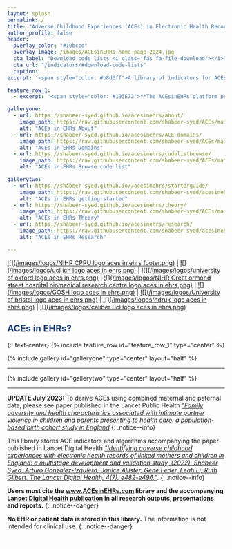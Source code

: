 ```yaml
---
layout: splash
permalink: /
title: "Adverse Childhood Experiences (ACEs) in Electronic Health Records (EHRs)"
author_profile: false
header:
  overlay_color: "#10bccd"
  overlay_image: /images/ACEsinEHRs home page 2024.jpg
  cta_label: "Download code lists <i class='fas fa-file-download'></i>"
  cta_url: "/indicators/#download-code-lists"
  caption:  
excerpt: '<span style="color: #b8d6ff">A library of indicators for ACEs in EHRs. Search, discover and access tools, code lists and resources to implement clinically relevant and validated indicators of ACEs in your research using de-identified electronic health records.</span> <br/> <small><a href="https://www.thelancet.com/journals/lanpub/article/PIIS2468-2667(24)00301-3/fulltext">New study out in Lancet Public Health!</a><br/> {::nomarkdown}<iframe style="display: inline-block;" src=" " frameborder="0" scrolling="0" width="160px" height="30px"></iframe> <iframe style="display: inline-block;" src="" frameborder="0" scrolling="0" width="158px" height="30px"></iframe>{:/nomarkdown}'

feature_row_1:
  - excerpt: '<span style="color: #193E72">**The ACEsinEHRs platform provides validated domains, indicators and code lists to identify adverse childhood experiences (ACEs) in routinely collected de-identified electronic health records of parents and children before and after birth.**</span> Examples of recorded ACEs include child maltreatment (e.g. child protection), exposure to domestic violence and abuse, and growing up with parental mental health problems or substance use problems (e.g. trio of vulnerabilities). This website is continuously updated and provide information on definitions, concepts, measures, and standardised tools to help users apply the developed ACE indicators to create “research-ready” datasets. [See publications here.](/research/)'

galleryone:
  - url: https://shabeer-syed.github.io/acesinehrs/about/
    image_path: https://raw.githubusercontent.com/shabeer-syed/ACEs/main/Introduction%20aces%20net.png
    alt: "ACEs in EHRs About"
  - url: https://shabeer-syed.github.io/acesinehrs/ACE-domains/
    image_path: https://raw.githubusercontent.com/shabeer-syed/ACEs/main/home%20view%20domains%20with%20download2.png
    alt: "ACEs in EHRs Domains"
  - url: https://shabeer-syed.github.io/acesinehrs/codelistbrowse/
    image_path: https://raw.githubusercontent.com/shabeer-syed/ACEs/main/code%20lists.png
    alt: "ACEs in EHRs Browse code list"

gallerytwo:
  - url: https://shabeer-syed.github.io//acesinehrs/starterguide/
    image_path: https://raw.githubusercontent.com/shabeer-syed/acesinehrs/master/images/ACEs%20implementation%20and%20downloads.png
    alt: "ACEs in EHRs getting started"
  - url: https://shabeer-syed.github.io/acesinehrs/theory/
    image_path: https://raw.githubusercontent.com/shabeer-syed/ACEs/main/definitions%20NEW.png
    alt: "ACEs in EHRs Theory"
  - url: https://shabeer-syed.github.io/acesinehrs/research/
    image_path: https://raw.githubusercontent.com/shabeer-syed/acesinehrs/master/images/ACEsinEHRs%20research%20outputs.png
    alt: "ACEs in EHRs Research"

---
```

  [![](/images/logos/NIHR CPRU logo aces in ehrs footer.png)](https://www.ucl.ac.uk/children-policy-research/) | [![](/images/logos/ucl ich logo aces in ehrs.png)](https://www.ucl.ac.uk/child-health/great-ormond-street-institute-child-health-0) | [![](/images/logos/university of oxford logo aces in ehrs.png)](https://www.ox.ac.uk/) | [![](/images/logos/NIHR Great ormond street hospital biomedical research centre logo aces in ehrs.png)](https://www.gosh.nhs.uk/our-research/our-research-infrastructure/nihr-great-ormond-street-hospital-brc/) | [![](/images/logos/GOSH logo aces in ehrs.png)](https://www.gosh.nhs.uk/) | [![](/images/logos/University of bristol logo aces in ehrs.png)](https://www.bristol.ac.uk/) | [![](/images/logos/hdruk logo aces in ehrs.png)](https://www.hdruk.ac.uk/) | [![](/images/logos/caliber ucl logo aces in ehrs.png)](https://www.ucl.ac.uk/health-informatics/research/caliber) 

## <span style="color: #193E72">ACEs in EHRs?</span>
{: .text-center}
{% include feature_row id="feature_row_1" type="center" %}

{% include gallery id="galleryone" type="center" layout="half" %}

---
{% include gallery id="gallerytwo" type="center" layout="half" %}

---

**UPDATE July 2023:** To  derive ACEs using combined maternal and paternal data, please see paper published in the Lancet Public Health  [*"Family adversity and health characteristics associated with intimate partner violence in children and parents presenting to health care: a population-based birth cohort study in England*](https://doi.org/10.1016/S2468-2667(23)00119-6)
{: .notice--info}

This library stores ACE indicators and algorithms accompanying the paper published in Lancet Digital Health [*"Identifying adverse childhood experiences with electronic health records of linked mothers and children in England: a multistage development and validation study, (2022). Shabeer Syed, Arturo Gonzalez-Izquierd, Janice Allister, Gene Feder, Leah Li, Ruth Gilbert. The Lancet Digital Health, 4(7), e482-e496."*](https://doi.org/10.1016/S2589-7500(22)00061-9).
{: .notice--info}

**Users must cite the www.ACEsinEHRs.com library and the accompanying [Lancet Digital Health publication](https://doi.org/10.1016/S2589-7500(22)00061-9) in all research outputs, presentations and reports.**
{: .notice--danger}

**No EHR or patient data is stored in this library.** The information is not intended for clinical use.
{: .notice--danger}

<span style="color:white"> Dr Shabeer Syed, Clinical Psychologist & Senior Research Associate </span>

